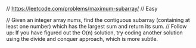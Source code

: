 // https://leetcode.com/problems/maximum-subarray/
// Easy

// Given an integer array nums, find the contiguous subarray (containing at least one number) which has the largest sum and return its sum.
// Follow up: If you have figured out the O(n) solution, try coding another solution using the divide and conquer approach, which is more subtle.